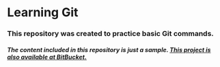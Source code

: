 <h1>Learning Git</h1>
<h3>
	This repository was created to practice basic Git commands.
</h3>

<h5>
<i>
The content included in this repository is just a sample.
</i>
<u>
This project is also available at BitBucket.
</u>
</h5>